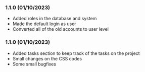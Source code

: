 ### 1.1.0 (01/10/2023)
* Added roles in the database and system
* Made the default login as user
* Converted all of the old accounts to user level
### 1.1.0 (01/10/2023)
* Added tasks section to keep track of the tasks on the project
* Small changes on the CSS codes
* Some small bugfixes